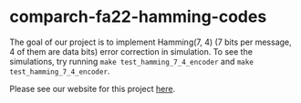 # comparch-fa22-hamming-codes

The goal of our project is to implement Hamming(7, 4) (7 bits per message, 4 of them are data bits) error correction in simulation. To see the simulations, try running `make test_hamming_7_4_encoder` and `make test_hamming_7_4_encoder`. 

Please see our website for this project [here](https://a-matsoukas.github.io/comparch-fa22-hamming-codes/).